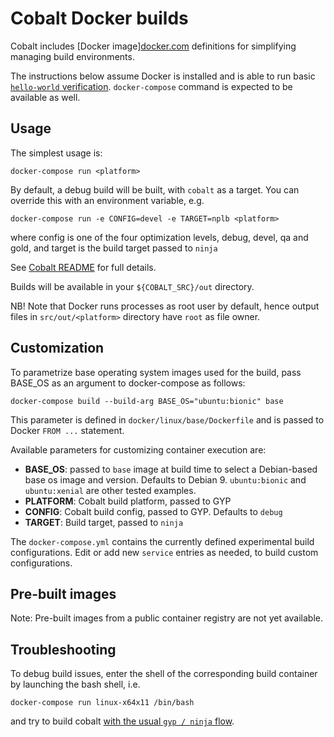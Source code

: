 # Cobalt Docker builds

Cobalt includes [Docker image][docker.com](https://www.docker.com/)
definitions for simplifying managing build environments.

The instructions below assume Docker is installed and is able to run basic
[`hello-world` verification](https://docs.docker.com/get-started/#test-docker-installation).
`docker-compose` command is expected to be available as well.

## Usage

The simplest usage is:

  `docker-compose run <platform>`

By default, a debug build will be built, with `cobalt` as a target.
You can override this with an environment variable, e.g.

  `docker-compose run -e CONFIG=devel -e TARGET=nplb <platform>`

where config is one of the four optimization levels, debug, devel, qa and gold,
and target is the build target passed to `ninja`

See [Cobalt README](../../README.md#build-types)
for full details.

Builds will be available in your `${COBALT_SRC}/out` directory.

NB! Note that Docker runs processes as root user by default, hence output
files in `src/out/<platform>` directory have `root` as file owner.

## Customization

To parametrize base operating system images used for the build, pass BASE_OS
as an argument to docker-compose as follows:

  `docker-compose build --build-arg BASE_OS="ubuntu:bionic" base`

This parameter is defined in `docker/linux/base/Dockerfile` and is passed to
Docker `FROM ...` statement.

Available parameters for customizing container execution are:

 - **BASE_OS**: passed to `base` image at build time to select a Debian-based
    base os image and version. Defaults to Debian 9. `ubuntu:bionic` and
    `ubuntu:xenial` are other tested examples.
 - **PLATFORM**: Cobalt build platform, passed to GYP
 - **CONFIG**: Cobalt build config, passed to GYP. Defaults to `debug`
 - **TARGET**: Build target, passed to `ninja`

The `docker-compose.yml` contains the currently defined experimental build
configurations. Edit or add new `service` entries as needed, to build custom
configurations.

## Pre-built images

Note: Pre-built images from a public container registry are not yet available.

## Troubleshooting

To debug build issues, enter the shell of the corresponding build container by
launching the bash shell, i.e.

  `docker-compose run linux-x64x11 /bin/bash`

and try to build cobalt [with the usual `gyp / ninja` flow](../../README.md#building-and-running-the-code).
